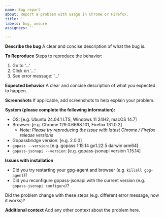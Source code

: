 ```yaml
---
name: Bug report
about: Report a problem with usage in Chrome or Firefox.
title: ''
labels: bug, unsure
assignees: ''

---
```


**Describe the bug**
A clear and concise description of what the bug is.

**To Reproduce**
Steps to reproduce the behavior:
1. Go to '...'
2. Click on '...'
3. See error message: '...'

**Expected behavior**
A clear and concise description of what you expected to happen.

**Screenshots**
If applicable, add screenshots to help explain your problem.

**System (please complete the following information):**
 - OS: [e.g. Ubuntu 24.04.1 LTS, Windows 11 24H2, macOS 14.7]
 - Browser: [e.g. Chrome 129.0.6668.101, Firefox 131.0.2]
   - *Note: Please try reproducing the issue with latest Chrome / Firefox release versions*
 - Gopassbridge version: [e.g. 2.0.0]
 - `gopass --version`: [e.g. gopass 1.15.14 go1.22.5 darwin arm64]
 - `gopass-jsonapi --version`: [e.g. gopass-jsonapi version 1.15.14]

**Issues with installation**

 - Did you try restarting your gpg-agent and browser (e.g. `killall gpg-agent`)?
 - Did you reconfigure gopass-jsonapi with the current version (e.g. `gopass-jsonapi configure`)?

Did the problem change with these steps (e.g. different error message, now it works)?

**Additional context**
Add any other context about the problem here.
